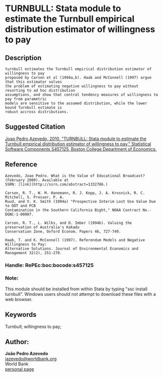 # TURNBULL: Stata module to estimate the Turnbull empirical distribution estimator of willingness to pay

## Description

    turnbull estimates the Turnbull empirical distribution estimator of willingness to pay
    proposed by Carson et al (1994a,b). Haab and McConnell (1997) argue that this estimator solves
    the problem of estimating negative willingness to pay without resorting to ad hoc distribution
    assumptions, and show that central tendency measures of willingness to pay from parametric
    models are sensitive to the assumed distribution, while the lower bound Turnbull estimate is
    robust accross distributions.

## Suggested Citation
[Joao Pedro Azevedo, 2010. "TURNBULL: Stata module to estimate the Turnbull empirical distribution estimator of willingness to pay," Statistical Software Components S457125, Boston College Department of Economics.](https://ideas.repec.org/c/boc/bocode/s457125.html)

## Reference

    Azevedo, Joao Pedro. What is the Value of Educational Broadcast? (February 2009). Available at
    SSRN: [link](http://ssrn.com/abstract=1332786.)

    Carson, R. T., W. M. Hanemann, R. J. Kopp, J. A. Krosnick, R. C. Mitchell, S. Presser, P. A.
    Ruud, and V. K. Smith (1994a) "Prospective Interim Lost Use Value Due to DDT and PCB
    Contamination in the Southern California Bight," NOAA Contract No.-DGNC-1-00007.

    Carson, R. T., L. Wilks, and D. Imber (1994b). Valuing the preservation of Australia's Kakadu
    Conservation Zone, Oxford Econom. Papers 46, 727-749.

    Haab, T. and K. McConnell (1997). Referendum Models and Negative Willingness to Pay:
    Alternative Solutions. Journal of Environmental Economics and Management 32(2), 251-270.

### Handle: RePEc:boc:bocode:s457125 

### Note: 
This module should be installed from within Stata by typing "ssc install turnbull". Windows users should not attempt to download these files with a web browser.

## Keywords
Turnbull; willingness to pay;

## Author: 

  **João Pedro Azevedo**  
  [jazevedo@worldbank.org](mailto:jazevedo@worldbank.org)  
  World Bank  
  [personal page](http://www.worldbank.org/en/about/people/j/joao-pedro-azevedo)  

